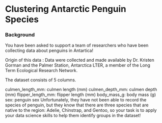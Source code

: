 # Clustering Antarctic Penguin Species

### Background

You have been asked to support a team of researchers who have been collecting data about penguins in Antartica!

Origin of this data : Data were collected and made available by Dr. Kristen Gorman and the Palmer Station, Antarctica LTER, a member of the Long Term Ecological Research Network.

The dataset consists of 5 columns.

culmen_length_mm: culmen length (mm)
culmen_depth_mm: culmen depth (mm)
flipper_length_mm: flipper length (mm)
body_mass_g: body mass (g)
sex: penguin sex
Unfortunately, they have not been able to record the species of penguin, but they know that there are three species that are native to the region: Adelie, Chinstrap, and Gentoo, so your task is to apply your data science skills to help them identify groups in the dataset!

